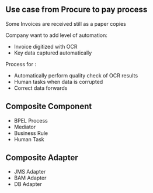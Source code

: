 ## Use case from Procure to pay process

Some Invoices are received  still as a paper copies

Company want to add level of automation:
* Invoice digitized with OCR
* Key data captured automatically

Process for :
* Automatically perform quality check of OCR results
* Human tasks when data is corrupted
* Correct data forwards

## Composite Component
* BPEL Process
* Mediator
* Business Rule
* Human Task

## Composite Adapter
* JMS Adapter
* BAM Adapter
* DB Adapter